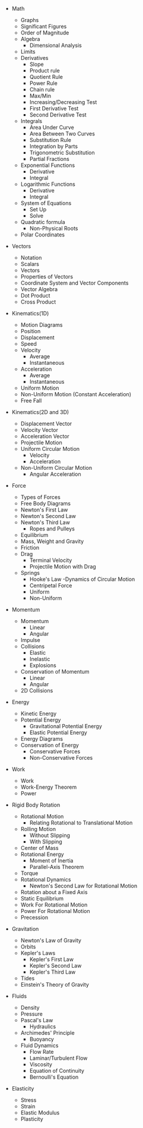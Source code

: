 - Math
	- Graphs
	- Significant Figures
	- Order of Magnitude
	- Algebra
		- Dimensional Analysis
	- Limits
	- Derivatives 
		- Slope
		- Product rule
		- Quotient Rule
		- Power Rule
		- Chain rule
		- Max/Min
		- Increasing/Decreasing Test
		- First Derivative Test
		- Second Derivative Test
	- Integrals
		- Area Under Curve
		- Area Between Two Curves
		- Substitution Rule
		- Integration by Parts
		- Trigonometric Substitution
		- Partial Fractions
	- Exponential Functions
		- Derivative
		- Integral
	- Logarithmic Functions
		- Derivative
		- Integral
	- System of Equations
		- Set Up
		- Solve
	- Quadratic formula
		- Non-Physical Roots
	- Polar Coordinates

- Vectors
	- Notation
	- Scalars
	- Vectors
	- Properties of Vectors
	- Coordinate System and Vector Components
	- Vector Algebra
	- Dot Product
	- Cross Product

- Kinematics(1D)
	- Motion Diagrams
	- Position
	- Displacement
	- Speed
	- Velocity
		- Average
		- Instantaneous
	- Acceleration
		- Average
		- Instantaneous
	- Uniform Motion
	- Non-Uniform Motion (Constant Acceleration)
	- Free Fall
		
- Kinematics(2D and 3D)
	- Displacement Vector
	- Velocity Vector
	- Acceleration Vector
	- Projectile Motion
	- Uniform Circular Motion
		- Velocity
		- Acceleration
	- Non-Uniform Circular Motion
		- Angular Acceleration
- Force 
	- Types of Forces
	- Free Body Diagrams
	- Newton's First Law
	- Newton's Second Law
	- Newton's Third Law
		- Ropes and Pulleys
	- Equilibrium
	- Mass, Weight and Gravity
	- Friction
	- Drag
		- Terminal Velocity
		- Projectile Motion with Drag
	- Springs
		- Hooke's Law
	-Dynamics of Circular Motion
		- Centripetal Force
		- Uniform
		- Non-Uniform

- Momentum
	- Momentum
		- Linear
		- Angular
	- Impulse
	- Collisions
		- Elastic
		- Inelastic
		- Explosions
	- Conservation of Momentum
		- Linear
		- Angular
	- 2D Collisions

- Energy
	- Kinetic Energy
	- Potential Energy
		- Gravitational Potential Energy
		- Elastic Potential Energy
	- Energy Diagrams
	- Conservation of Energy
		- Conservative Forces
		- Non-Conservative Forces

- Work
	- Work
	- Work-Energy Theorem
	- Power

- Rigid Body Rotation
	- Rotational Motion
		- Relating Rotational to Translational Motion
	- Rolling Motion
		- Without Slipping
		- With Slipping
	- Center of Mass
	- Rotational Energy
		- Moment of Inertia
		- Parallel-Axis Theorem
	- Torque
	- Rotational Dynamics
		- Newton's Second Law for Rotational Motion
	- Rotation about a Fixed Axis
	- Static Equilibrium
	- Work For Rotational Motion
	- Power For Rotational Motion
	- Precession

- Gravitation
	- Newton's Law of Gravity
	- Orbits
	- Kepler's Laws
		- Kepler's First Law
		- Kepler's Second Law
		- Kepler's Third Law
	- Tides
	- Einstein's Theory of Gravity

- Fluids
	- Density
	- Pressure
	- Pascal's Law
		- Hydraulics
	- Archimedes' Principle 
		- Buoyancy
	- Fluid Dynamics
		- Flow Rate
		- Laminar/Turbulent Flow
		- Viscosity
		- Equation of Continuity
		- Bernoulli's Equation

- Elasticity
	- Stress 
	- Strain
	- Elastic Modulus
	- Plasticity